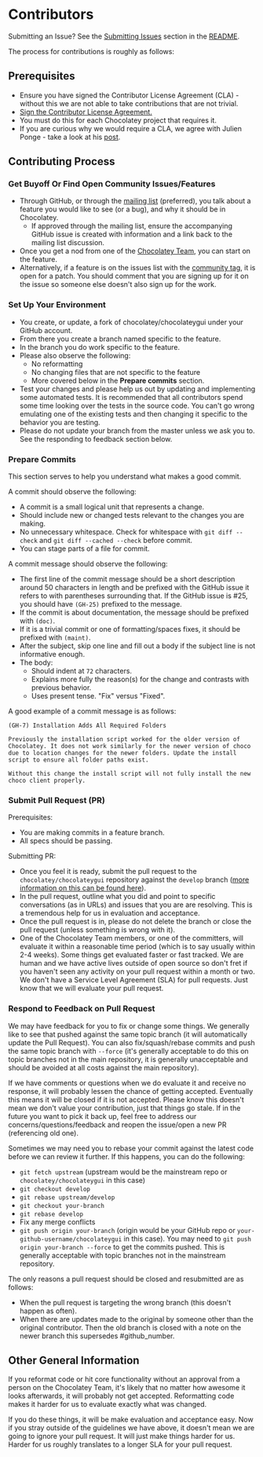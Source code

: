 Contributors
============

Submitting an Issue? See the [Submitting Issues](https://github.com/chocolatey/chocolateygui#submitting-issues) section in the [README](https://github.com/chocolatey/chocolateygui/blob/master/README.md#submitting-issues).

The process for contributions is roughly as follows:

## Prerequisites

 * Ensure you have signed the Contributor License Agreement (CLA) - without this we are not able to take contributions that are not trivial.
  * [Sign the Contributor License Agreement.](https://www.clahub.com/agreements/chocolatey/ChocolateyGUI)
  * You must do this for each Chocolatey project that requires it.
  * If you are curious why we would require a CLA, we agree with Julien Ponge - take a look at his [post](https://julien.ponge.org/blog/in-defense-of-contributor-license-agreements/).

## Contributing Process

### Get Buyoff Or Find Open Community Issues/Features

 * Through GitHub, or through the [mailing list](https://groups.google.com/forum/#!forum/chocolateygui) (preferred), you talk about a feature you would like to see (or a bug), and why it should be in Chocolatey.
   * If approved through the mailing list, ensure the accompanying GitHub issue is created with information and a link back to the mailing list discussion.
 * Once you get a nod from one of the [Chocolatey Team](https://github.com/chocolatey?tab=members), you can start on the feature.
 * Alternatively, if a feature is on the issues list with the [community tag](https://github.com/chocolatey/chocolateygui/labels/Community), it is open for a patch. You should comment that you are signing up for it on the issue so someone else doesn't also sign up for the work.

### Set Up Your Environment

 * You create, or update, a fork of chocolatey/chocolateygui under your GitHub account.
 * From there you create a branch named specific to the feature.
 * In the branch you do work specific to the feature.
 * Please also observe the following:
    * No reformatting
    * No changing files that are not specific to the feature
    * More covered below in the **Prepare commits** section.
 * Test your changes and please help us out by updating and implementing some automated tests. It is recommended that all contributors spend some time looking over the tests in the source code. You can't go wrong emulating one of the existing tests and then changing it specific to the behavior you are testing.
 * Please do not update your branch from the master unless we ask you to. See the responding to feedback section below.

### Prepare Commits

This section serves to help you understand what makes a good commit.

A commit should observe the following:

 * A commit is a small logical unit that represents a change.
 * Should include new or changed tests relevant to the changes you are making.
 * No unnecessary whitespace. Check for whitespace with `git diff --check` and `git diff --cached --check` before commit.
 * You can stage parts of a file for commit.

A commit message should observe the following:

  * The first line of the commit message should be a short description around 50 characters in length and be prefixed with the GitHub issue it refers to with parentheses surrounding that. If the GitHub issue is #25, you should have `(GH-25)` prefixed to the message.
  * If the commit is about documentation, the message should be prefixed with `(doc)`.
  * If it is a trivial commit or one of formatting/spaces fixes, it should be prefixed with `(maint)`.
  * After the subject, skip one line and fill out a body if the subject line is not informative enough.
  * The body:
    * Should indent at `72` characters.
    * Explains more fully the reason(s) for the change and contrasts with previous behavior.
    * Uses present tense. "Fix" versus "Fixed".

A good example of a commit message is as follows:

```
(GH-7) Installation Adds All Required Folders

Previously the installation script worked for the older version of
Chocolatey. It does not work similarly for the newer version of choco
due to location changes for the newer folders. Update the install
script to ensure all folder paths exist.

Without this change the install script will not fully install the new
choco client properly.
```

### Submit Pull Request (PR)

Prerequisites:

 * You are making commits in a feature branch.
 * All specs should be passing.

Submitting PR:

 * Once you feel it is ready, submit the pull request to the `chocolatey/chocolateygui` repository against the ````develop```` branch ([more information on this can be found here](https://help.github.com/articles/creating-a-pull-request)).
 * In the pull request, outline what you did and point to specific conversations (as in URLs) and issues that you are are resolving. This is a tremendous help for us in evaluation and acceptance.
 * Once the pull request is in, please do not delete the branch or close the pull request (unless something is wrong with it).
 * One of the Chocolatey Team members, or one of the committers, will evaluate it within a reasonable time period (which is to say usually within 2-4 weeks). Some things get evaluated faster or fast tracked. We are human and we have active lives outside of open source so don't fret if you haven't seen any activity on your pull request within a month or two. We don't have a Service Level Agreement (SLA) for pull requests. Just know that we will evaluate your pull request.

### Respond to Feedback on Pull Request

We may have feedback for you to fix or change some things. We generally like to see that pushed against the same topic branch (it will automatically update the Pull Request). You can also fix/squash/rebase commits and push the same topic branch with `--force` (it's generally acceptable to do this on topic branches not in the main repository, it is generally unacceptable and should be avoided at all costs against the main repository).

If we have comments or questions when we do evaluate it and receive no response, it will probably lessen the chance of getting accepted. Eventually this means it will be closed if it is not accepted. Please know this doesn't mean we don't value your contribution, just that things go stale. If in the future you want to pick it back up, feel free to address our concerns/questions/feedback and reopen the issue/open a new PR (referencing old one).

Sometimes we may need you to rebase your commit against the latest code before we can review it further. If this happens, you can do the following:

 * `git fetch upstream` (upstream would be the mainstream repo or `chocolatey/chocolateygui` in this case)
 * `git checkout develop`
 * `git rebase upstream/develop`
 * `git checkout your-branch`
 * `git rebase develop`
 * Fix any merge conflicts
 * `git push origin your-branch` (origin would be your GitHub repo or `your-github-username/chocolateygui` in this case). You may need to `git push origin your-branch --force` to get the commits pushed. This is generally acceptable with topic branches not in the mainstream repository.

The only reasons a pull request should be closed and resubmitted are as follows:

  * When the pull request is targeting the wrong branch (this doesn't happen as often).
  * When there are updates made to the original by someone other than the original contributor. Then the old branch is closed with a note on the newer branch this supersedes #github_number.

## Other General Information

If you reformat code or hit core functionality without an approval from a person on the Chocolatey Team, it's likely that no matter how awesome it looks afterwards, it will probably not get accepted. Reformatting code makes it harder for us to evaluate exactly what was changed.

If you do these things, it will be make evaluation and acceptance easy. Now if you stray outside of the guidelines we have above, it doesn't mean we are going to ignore your pull request. It will just make things harder for us.  Harder for us roughly translates to a longer SLA for your pull request.

